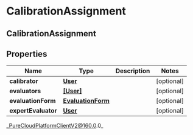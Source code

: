 # CalibrationAssignment

## CalibrationAssignment

## Properties

|Name | Type | Description | Notes|
|------------ | ------------- | ------------- | -------------|
| **calibrator** | [**User**](User) |  | [optional] |
| **evaluators** | [**[User]**](User) |  | [optional] |
| **evaluationForm** | [**EvaluationForm**](EvaluationForm) |  | [optional] |
| **expertEvaluator** | [**User**](User) |  | [optional] |



_PureCloudPlatformClientV2@160.0.0_
